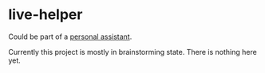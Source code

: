 # live-helper

Could be part of a [personal assistant](https://github.com/albertz/personal_assistant).

Currently this project is mostly in brainstorming state.
There is nothing here yet.
